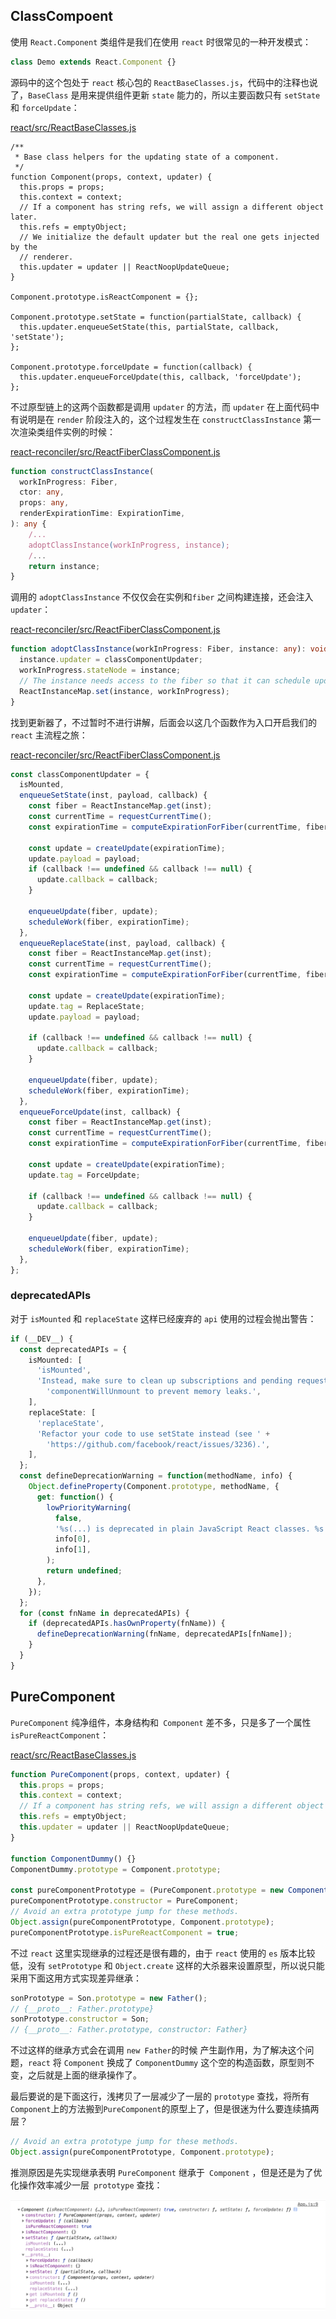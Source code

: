 ## ClassCompoent

使用 `React.Component` 类组件是我们在使用 `react` 时很常见的一种开发模式：

```ts
class Demo extends React.Component {}
```

源码中的这个包处于 `react` 核心包的 `ReactBaseClasses.js`，代码中的注释也说了，`BaseClass` 是用来提供组件更新 `state` 能力的，所以主要函数只有 `setState` 和 `forceUpdate`：

[react/src/ReactBaseClasses.js]()

```TS
/**
 * Base class helpers for the updating state of a component.
 */
function Component(props, context, updater) {
  this.props = props;
  this.context = context;
  // If a component has string refs, we will assign a different object later.
  this.refs = emptyObject;
  // We initialize the default updater but the real one gets injected by the
  // renderer.
  this.updater = updater || ReactNoopUpdateQueue;
}

Component.prototype.isReactComponent = {};

Component.prototype.setState = function(partialState, callback) {
  this.updater.enqueueSetState(this, partialState, callback, 'setState');
};

Component.prototype.forceUpdate = function(callback) {
  this.updater.enqueueForceUpdate(this, callback, 'forceUpdate');
};
```

不过原型链上的这两个函数都是调用 `updater` 的方法，而 `updater` 在上面代码中有说明是在 `render` 阶段注入的，这个过程发生在 `constructClassInstance` 第一次渲染类组件实例的时候：

[react-reconciler/src/ReactFiberClassComponent.js]()

```ts
function constructClassInstance(
  workInProgress: Fiber,
  ctor: any,
  props: any,
  renderExpirationTime: ExpirationTime,
): any {
    /...
    adoptClassInstance(workInProgress, instance);
    /...
    return instance;
}
```

调用的 `adoptClassInstance` 不仅仅会在实例和`fiber` 之间构建连接，还会注入 `updater`：

[react-reconciler/src/ReactFiberClassComponent.js]()

```ts
function adoptClassInstance(workInProgress: Fiber, instance: any): void {
  instance.updater = classComponentUpdater;
  workInProgress.stateNode = instance;
  // The instance needs access to the fiber so that it can schedule updates
  ReactInstanceMap.set(instance, workInProgress);
}
```

找到更新器了，不过暂时不进行讲解，后面会以这几个函数作为入口开启我们的 `react` 主流程之旅：

[react-reconciler/src/ReactFiberClassComponent.js]()

```ts
const classComponentUpdater = {
  isMounted,
  enqueueSetState(inst, payload, callback) {
    const fiber = ReactInstanceMap.get(inst);
    const currentTime = requestCurrentTime();
    const expirationTime = computeExpirationForFiber(currentTime, fiber);

    const update = createUpdate(expirationTime);
    update.payload = payload;
    if (callback !== undefined && callback !== null) {
      update.callback = callback;
    }

    enqueueUpdate(fiber, update);
    scheduleWork(fiber, expirationTime);
  },
  enqueueReplaceState(inst, payload, callback) {
    const fiber = ReactInstanceMap.get(inst);
    const currentTime = requestCurrentTime();
    const expirationTime = computeExpirationForFiber(currentTime, fiber);

    const update = createUpdate(expirationTime);
    update.tag = ReplaceState;
    update.payload = payload;

    if (callback !== undefined && callback !== null) {
      update.callback = callback;
    }

    enqueueUpdate(fiber, update);
    scheduleWork(fiber, expirationTime);
  },
  enqueueForceUpdate(inst, callback) {
    const fiber = ReactInstanceMap.get(inst);
    const currentTime = requestCurrentTime();
    const expirationTime = computeExpirationForFiber(currentTime, fiber);

    const update = createUpdate(expirationTime);
    update.tag = ForceUpdate;

    if (callback !== undefined && callback !== null) {
      update.callback = callback;
    }

    enqueueUpdate(fiber, update);
    scheduleWork(fiber, expirationTime);
  },
};

```

### deprecatedAPIs

对于 `isMounted` 和 `replaceState` 这样已经废弃的 `api` 使用的过程会抛出警告：

```ts
if (__DEV__) {
  const deprecatedAPIs = {
    isMounted: [
      'isMounted',
      'Instead, make sure to clean up subscriptions and pending requests in ' +
        'componentWillUnmount to prevent memory leaks.',
    ],
    replaceState: [
      'replaceState',
      'Refactor your code to use setState instead (see ' +
        'https://github.com/facebook/react/issues/3236).',
    ],
  };
  const defineDeprecationWarning = function(methodName, info) {
    Object.defineProperty(Component.prototype, methodName, {
      get: function() {
        lowPriorityWarning(
          false,
          '%s(...) is deprecated in plain JavaScript React classes. %s',
          info[0],
          info[1],
        );
        return undefined;
      },
    });
  };
  for (const fnName in deprecatedAPIs) {
    if (deprecatedAPIs.hasOwnProperty(fnName)) {
      defineDeprecationWarning(fnName, deprecatedAPIs[fnName]);
    }
  }
}
```

## PureComponent

`PureComponent` 纯净组件，本身结构和` Component` 差不多，只是多了一个属性 `isPureReactComponent`：

[react/src/ReactBaseClasses.js]()

```ts
function PureComponent(props, context, updater) {
  this.props = props;
  this.context = context;
  // If a component has string refs, we will assign a different object later.
  this.refs = emptyObject;
  this.updater = updater || ReactNoopUpdateQueue;
}

function ComponentDummy() {}
ComponentDummy.prototype = Component.prototype;

const pureComponentPrototype = (PureComponent.prototype = new ComponentDummy());
pureComponentPrototype.constructor = PureComponent;
// Avoid an extra prototype jump for these methods.
Object.assign(pureComponentPrototype, Component.prototype);
pureComponentPrototype.isPureReactComponent = true;
```

不过 `react` 这里实现继承的过程还是很有趣的，由于 `react` 使用的 `es` 版本比较低，没有 `setPrototype` 和 `Object.create` 这样的大杀器来设置原型，所以说只能采用下面这用方式实现差异继承：

```ts
sonPrototype = Son.prototype = new Father();
// {__proto__: Father.prototype}
sonPrototype.constructor = Son;
// {__proto__: Father.prototype, constructor: Father}
```

不过这样的继承方式会在调用 `new Father`的时候 产生副作用，为了解决这个问题，`react` 将 `Component` 换成了 `ComponentDummy` 这个空的构造函数，原型则不变，之后就是上面的继承操作了。

最后要说的是下面这行，浅拷贝了一层减少了一层的 `prototype` 查找，将所有`Component`上的方法搬到`PureComponent`的原型上了，但是很迷为什么要连续搞两层？

```ts
// Avoid an extra prototype jump for these methods.
Object.assign(pureComponentPrototype, Component.prototype);
```

推测原因是先实现继承表明 `PureComponent` 继承于` Component` ，但是还是为了优化操作效率减少一层` prototype` 查找：

![image-20210307183525452](assets/image-20210307183525452.png)
